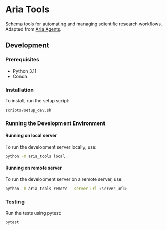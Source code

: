 # Aria Tools

Schema tools for automating and managing scientific research workflows. Adapted from [Aria Agents](https://github.com/aicell-lab/aria-agents).

## Development

### Prerequisites

- Python 3.11
- Conda

### Installation

To install, run the setup script:
```bash
scripts/setup_dev.sh
```

### Running the Development Environment

#### Running on local server

To run the development server locally, use:
```bash
python -m aria_tools local
```

#### Running on remote server

To run the development server on a remote server, use:
```bash
python -m aria_tools remote --server-url <server_url>
```

### Testing

Run the tests using pytest:
```bash
pytest
```
